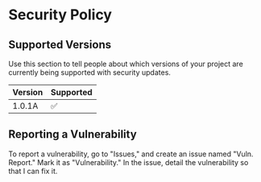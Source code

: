 # Security Policy

## Supported Versions

Use this section to tell people about which versions of your project are
currently being supported with security updates.

| Version | Supported          |
| ------- | ------------------ |
| 1.0.1A  | :white_check_mark: |

## Reporting a Vulnerability

To report a vulnerability, go to "Issues," and create an issue named "Vuln. Report." Mark it as "Vulnerability." In the issue, detail the vulnerability so that I can fix it.
